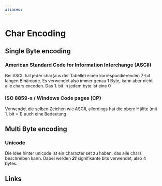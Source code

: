 ```yaml
---
aliases: 
---
```

# Char Encoding 
## Single Byte encoding
### American Standard Code for Information Interchange (ASCII)
Bei ASCII hat jeder char(aus der Tabelle) einen korrespondierenden 7-bit langen Binärcode. Es verwendet also immer genau 1 Byte, kann aber nicht alle chars encoden.
Das 1. bit in jedem byte ist eine 0
### ISO 8859-x / Windows Code pages (CP)
Verwendet die selben Zeichen wie ASCII, allerdings hat die obere Hälfte (mit 1. bit  = 1) auch eine Bedeutung
## Multi Byte encoding
### Unicode
Die Idee hinter unicode ist ein character set zu haben, das alle chars beschreiben kann.
Dabei werden ***21*** signifikante bits verwendet, also 4 bytes.
## Links